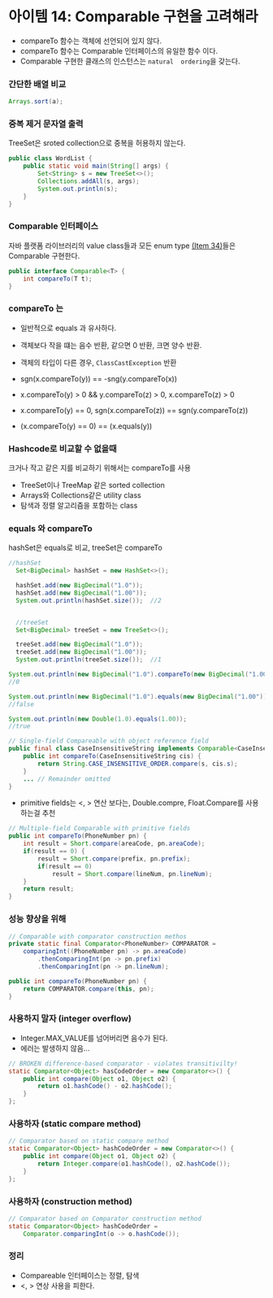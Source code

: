 # 아이템 14: Comparable 구현을 고려해라
* compareTo 함수는 객체에 선언되어 있지 않다.
* compareTo 함수는 Comparable 인터페이스의 유일한 함수 이다.
* Comparable 구현한 클래스의 인스턴스는 `natural 
ordering`을 갖는다.

### 간단한 배열 비교

```java
Arrays.sort(a);
```

### 중복 제거 문자열 출력
TreeSet은 sroted collection으로 중복을 허용하지 않는다.
```java
public class WordList {
    public static void main(String[] args) {
        Set<String> s = new TreeSet<>();
        Collections.addAll(s, args);
        System.out.println(s);
    }
}
```

### Comparable 인터페이스
자바 플랫폼 라이브러리의 value class들과 모든 enum type [(Item 34)](item34.md)들은 Comparable 구현한다.
```java
public interface Comparable<T> {
    int compareTo(T t);
}
```

### compareTo 는
* 일반적으로 equals 과 유사하다.
* 객체보다 작을 떄는 음수 반환, 같으면 0 반환, 크면 양수 반환.
* 객체의 타입이 다른 경우, `ClassCastException` 반환
* sgn(x.compareTo(y)) == -sng(y.compareTo(x))
* x.compareTo(y) > 0 && y.compareTo(z) > 0, x.compareTo(z) > 0
* x.compareTo(y) == 0, sgn(x.compareTo(z)) == sgn(y.compareTo(z))

* (x.compareTo(y) == 0) == (x.equals(y))

### Hashcode로 비교할 수 없을때
크거나 작고 같은 지를 비교하기 위해서는 compareTo를 사용
* TreeSet이나 TreeMap 같은 sorted collection
* Arrays와 Collections같은 utility class
* 탐색과 정렬 알고리즘을 포함하는 class


### equals 와 compareTo
hashSet은 equals로 비교, treeSet은 compareTo
```java
//hashSet
  Set<BigDecimal> hashSet = new HashSet<>();

  hashSet.add(new BigDecimal("1.0"));
  hashSet.add(new BigDecimal("1.00"));
  System.out.println(hashSet.size());  //2


  //treeSet
  Set<BigDecimal> treeSet = new TreeSet<>();

  treeSet.add(new BigDecimal("1.0"));
  treeSet.add(new BigDecimal("1.00"));
  System.out.println(treeSet.size());  //1
```
```java
System.out.println(new BigDecimal("1.0").compareTo(new BigDecimal("1.00")));
//0

System.out.println(new BigDecimal("1.0").equals(new BigDecimal("1.00")));
//false

System.out.println(new Double(1.0).equals(1.00));
//true
```

```java
// Single-field Compareable with object reference field
public final class CaseInsensitiveString implements Comparable<CaseInsensitiveString> {
    public int compareTo(CaseInsensitiveString cis) {
        return String.CASE_INSENSITIVE_ORDER.compare(s, cis.s);
    }
    ... // Remainder omitted
}
```

* primitive fields는 <, > 연산 보다는, Double.compre, Float.Compare를 사용하는걸 추천

```java
// Multiple-field Comparable with primitive fields
public int compareTo(PhoneNumber pn) {
    int result = Short.compare(areaCode, pn.areaCode);
    if(result == 0) {
        result = Short.compare(prefix, pn.prefix);
        if(result == 0)
            result = Short.compare(lineNum, pn.lineNum);
    }
    return result;
}
```

### 성능 향상을 위해
```java
// Comparable with comparator construction methos
private static final Comparator<PhoneNumber> COMPARATOR = 
    comparingInt((PhoneNumber pn) -> pn.areaCode)
        .thenComparingInt(pn -> pn.prefix)
        .thenComparingInt(pn -> pn.lineNum);

public int compareTo(PhoneNumber pn) {
    return COMPARATOR.compare(this, pn);
}
```

### 사용하지 말자 (integer overflow)
* Integer.MAX_VALUE를 넘어버리면 음수가 된다.
* 에러는 발생하지 않음...
```java
// BROKEN difference-based comparator - violates transitivilty!
static Comparator<Object> hasCodeOrder = new Comparator<>() {
    public int compare(Object o1, Object o2) {
        return o1.hashCode() - o2.hashCode();
    }
};
```

### 사용하자 (static compare method)
```java
// Comparator based on static compare method
static Comparator<Object> hashCodeOrder = new Comparator<>() {
    public int compare(Object o1, Object o2) {
        return Integer.compare(o1.hashCode(), o2.hashCode());
    }
};
```

### 사용하자 (construction method)
```java
// Comparator based on Comparator construction method
static Comparator<Object> hashCodeOrder = 
    Comparator.comparingInt(o -> o.hashCode());
```

### 정리
* Compareable 인터페이스는 정렬, 탐색
* <, > 연상 사용을 피한다.